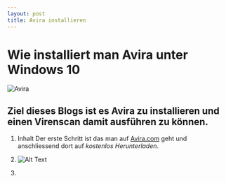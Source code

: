 ```yaml
---
layout: post
title: Avira installieren
---
```



#  Wie installiert man **Avira** unter Windows 10

![Avira](https://www.ht4u.net/wp-content/uploads/2020/05/Avira-Logo-1.png)

## Ziel dieses Blogs ist es Avira zu installieren und einen Virenscan damit ausführen zu können.

1. Inhalt 
Der erste Schritt ist das man auf [Avira.com](https://www.avira.com/de/free-antivirus-windows) geht und anschliessend dort auf *kostenlos Herunterladen*.
 


2. ![Alt Text](C:/Users/janob/Pictures/Screenshots/Avira.png)




3. 

